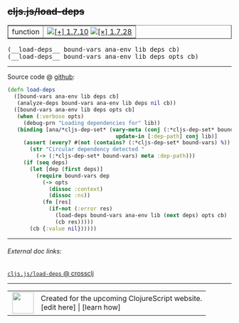 ## ~~cljs.js/load-deps~~



 <table border="1">
<tr>
<td>function</td>
<td><a href="https://github.com/cljsinfo/cljs-api-docs/tree/1.7.10"><img valign="middle" alt="[+] 1.7.10" title="Added in 1.7.10" src="https://img.shields.io/badge/+-1.7.10-lightgrey.svg"></a> <a href="https://github.com/cljsinfo/cljs-api-docs/tree/1.7.28"><img valign="middle" alt="[×] 1.7.28" title="Removed in 1.7.28" src="https://img.shields.io/badge/×-1.7.28-red.svg"></a> </td>
</tr>
</table>


 <samp>
(__load-deps__ bound-vars ana-env lib deps cb)<br>
</samp>
 <samp>
(__load-deps__ bound-vars ana-env lib deps opts cb)<br>
</samp>

---







Source code @ [github](https://github.com/clojure/clojurescript/blob/r1.7.10/src/main/cljs/cljs/js.cljs#L236-L257):

```clj
(defn load-deps
  ([bound-vars ana-env lib deps cb]
   (analyze-deps bound-vars ana-env lib deps nil cb))
  ([bound-vars ana-env lib deps opts cb]
   (when (:verbose opts)
     (debug-prn "Loading dependencies for" lib))
   (binding [ana/*cljs-dep-set* (vary-meta (conj (:*cljs-dep-set* bound-vars) lib)
                                  update-in [:dep-path] conj lib)]
     (assert (every? #(not (contains? (:*cljs-dep-set* bound-vars) %)) deps)
       (str "Circular dependency detected "
         (-> (:*cljs-dep-set* bound-vars) meta :dep-path)))
     (if (seq deps)
       (let [dep (first deps)]
         (require bound-vars dep
           (-> opts
             (dissoc :context)
             (dissoc :ns))
           (fn [res]
             (if-not (:error res)
               (load-deps bound-vars ana-env lib (next deps) opts cb)
               (cb res)))))
       (cb {:value nil})))))
```

<!--
Repo - tag - source tree - lines:

 <pre>
clojurescript @ r1.7.10
└── src
    └── main
        └── cljs
            └── cljs
                └── <ins>[js.cljs:236-257](https://github.com/clojure/clojurescript/blob/r1.7.10/src/main/cljs/cljs/js.cljs#L236-L257)</ins>
</pre>

-->

---



###### External doc links:

[`cljs.js/load-deps` @ crossclj](http://crossclj.info/fun/cljs.js.cljs/load-deps.html)<br>

---

 <table>
<tr><td>
<img valign="middle" align="right" width="48px" src="http://i.imgur.com/Hi20huC.png">
</td><td>
Created for the upcoming ClojureScript website.<br>
[edit here] | [learn how]
</td></tr></table>

[edit here]:https://github.com/cljsinfo/cljs-api-docs/blob/master/cljsdoc/cljs.js/load-deps.cljsdoc
[learn how]:https://github.com/cljsinfo/cljs-api-docs/wiki/cljsdoc-files

<!--

This information was too distracting to show to readers, but I'll leave it
commented here since it is helpful to:

- pretty-print the data used to generate this document
- and show how to retrieve that data



The API data for this symbol:

```clj
{:ns "cljs.js",
 :name "load-deps",
 :signature ["[bound-vars ana-env lib deps cb]"
             "[bound-vars ana-env lib deps opts cb]"],
 :history [["+" "1.7.10"] ["-" "1.7.28"]],
 :type "function",
 :full-name-encode "cljs.js/load-deps",
 :source {:code "(defn load-deps\n  ([bound-vars ana-env lib deps cb]\n   (analyze-deps bound-vars ana-env lib deps nil cb))\n  ([bound-vars ana-env lib deps opts cb]\n   (when (:verbose opts)\n     (debug-prn \"Loading dependencies for\" lib))\n   (binding [ana/*cljs-dep-set* (vary-meta (conj (:*cljs-dep-set* bound-vars) lib)\n                                  update-in [:dep-path] conj lib)]\n     (assert (every? #(not (contains? (:*cljs-dep-set* bound-vars) %)) deps)\n       (str \"Circular dependency detected \"\n         (-> (:*cljs-dep-set* bound-vars) meta :dep-path)))\n     (if (seq deps)\n       (let [dep (first deps)]\n         (require bound-vars dep\n           (-> opts\n             (dissoc :context)\n             (dissoc :ns))\n           (fn [res]\n             (if-not (:error res)\n               (load-deps bound-vars ana-env lib (next deps) opts cb)\n               (cb res)))))\n       (cb {:value nil})))))",
          :title "Source code",
          :repo "clojurescript",
          :tag "r1.7.10",
          :filename "src/main/cljs/cljs/js.cljs",
          :lines [236 257]},
 :full-name "cljs.js/load-deps",
 :removed {:in "1.7.28", :last-seen "1.7.10"}}

```

Retrieve the API data for this symbol:

```clj
;; from Clojure REPL
(require '[clojure.edn :as edn])
(-> (slurp "https://raw.githubusercontent.com/cljsinfo/cljs-api-docs/catalog/cljs-api.edn")
    (edn/read-string)
    (get-in [:symbols "cljs.js/load-deps"]))
```

-->
